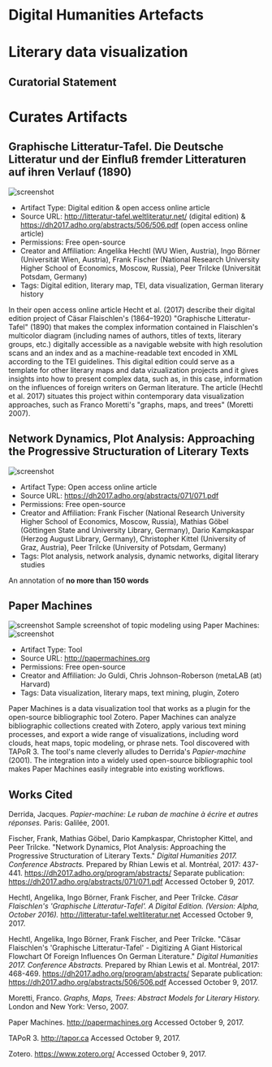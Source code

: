 # Digital Humanities Artefacts

# Literary data visualization

## Curatorial Statement


# Curates Artifacts

## Graphische Litteratur-Tafel. Die Deutsche Litteratur und der Einfluß fremder Litteraturen auf ihren Verlauf (1890)

![screenshot](https://raw.githubusercontent.com/klahn/digitalhumanities/master/Graphische_Litteratur-Tafel.JPG)

* Artifact Type: Digital edition & open access online article
* Source URL: http://litteratur-tafel.weltliteratur.net/ (digital edition) & https://dh2017.adho.org/abstracts/506/506.pdf (open access online article)
* Permissions: Free open-source
* Creator and Affiliation: Angelika Hechtl (WU Wien, Austria), Ingo Börner (Universität Wien, Austria), Frank Fischer (National Research University Higher School of Economics, Moscow, Russia), Peer Trilcke (Universität Potsdam, Germany)
* Tags: Digital edition, literary map, TEI, data visualization, German literary history

In their open access online article Hecht et al. (2017) describe their digital edition project of Cäsar Flaischlen's (1864–1920) "Graphische Litteratur-Tafel" (1890) that makes the complex information contained in Flaischlen's multicolor diagram (including names of authors, titles of texts, literary groups, etc.) digitally accessible as a navigable website with high resolution scans and an index and as a machine-readable text encoded in XML according to the TEI guidelines. This digital edition could serve as a template for other literary maps and data vizualization projects and it gives insights into how to present complex data, such as, in this case, information on the influences of foreign writers on German literature. The article (Hechtl et al. 2017) situates this project within contemporary data visualization approaches, such as Franco Moretti's "graphs, maps, and trees" (Moretti 2007).  

## Network Dynamics, Plot Analysis: Approaching the Progressive Structuration of Literary Texts

![screenshot](https://raw.githubusercontent.com/klahn/digitalhumanities/master/fischer_figure_1.JPG)

* Artifact Type: Open access online article
* Source URL: https://dh2017.adho.org/abstracts/071/071.pdf
* Permissions: Free open-source
* Creator and Affiliation: Frank Fischer (National Research University Higher School of Economics, Moscow, Russia), Mathias Göbel (Göttingen State and University Library, Germany), Dario Kampkaspar (Herzog August Library, Germany), Christopher Kittel (University of Graz, Austria), Peer Trilcke (University of Potsdam, Germany)
* Tags: Plot analysis, network analysis, dynamic networks, digital literary studies

An annotation of **no more than 150 words**

## Paper Machines 

![screenshot](https://raw.githubusercontent.com/klahn/digitalhumanities/master/paper_machines_banner.JPG)
Sample screenshot of topic modeling using Paper Machines:
![screenshot](https://raw.githubusercontent.com/klahn/digitalhumanities/master/paper_machines_screenshot.JPG)

* Artifact Type: Tool
* Source URL: http://papermachines.org
* Permissions: Free open-source
* Creator and Affiliation: Jo Guldi, Chris Johnson-Roberson (metaLAB (at) Harvard)
* Tags: Data visualization, literary maps, text mining, plugin, Zotero 

Paper Machines is a data visualization tool that works as a plugin for the open-source bibliographic tool Zotero. Paper Machines can analyze bibliographic collections created with Zotero, apply various text mining processes, and export a wide range of visualizations, including word clouds, heat maps, topic modeling, or phrase nets. Tool discovered with TAPoR 3. The tool's name cleverly alludes to Derrida's *Papier-machine* (2001). The integration into a widely used open-source bibliographic tool makes Paper Machines easily integrable into existing workflows.  

## Works Cited 

Derrida, Jacques. *Papier-machine: Le ruban de machine à écrire et autres réponses.* Paris: Galilée, 2001.

Fischer, Frank, Mathias Göbel, Dario Kampkaspar, Christopher Kittel, and Peer Trilcke. "Network Dynamics, Plot Analysis: Approaching the Progressive Structuration of Literary Texts." *Digital Humanities 2017. Conference Abstracts.* Prepared by Rhian Lewis et al. Montréal, 2017: 437-441. https://dh2017.adho.org/program/abstracts/ Separate publication: https://dh2017.adho.org/abstracts/071/071.pdf Accessed October 9, 2017.

Hechtl, Angelika, Ingo Börner, Frank Fischer, and Peer Trilcke. *Cäsar Flaischlen's 'Graphische Litteratur-Tafel'. A Digital Edition. (Version: Alpha, October 2016).* http://litteratur-tafel.weltliteratur.net Accessed October 9, 2017.

Hechtl, Angelika, Ingo Börner, Frank Fischer, and Peer Trilcke. "Cäsar Flaischlen's 'Graphische Litteratur-Tafel' - Digitizing A Giant Historical Flowchart Of Foreign Influences On German Literature." *Digital Humanities 2017. Conference Abstracts.* Prepared by Rhian Lewis et al. Montréal, 2017: 468-469. https://dh2017.adho.org/program/abstracts/ Separate publication: https://dh2017.adho.org/abstracts/506/506.pdf Accessed October 9, 2017.

Moretti, Franco. *Graphs, Maps, Trees: Abstract Models for Literary History.* London and New York: Verso, 2007.

Paper Machines. http://papermachines.org Accessed October 9, 2017.

TAPoR 3. http://tapor.ca Accessed October 9, 2017.

Zotero. https://www.zotero.org/ Accessed October 9, 2017.

